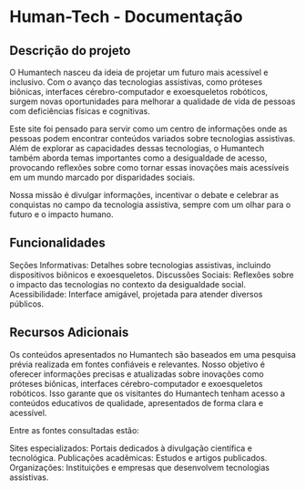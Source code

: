 # Human-Tech - Documentação

## Descrição do projeto
O Humantech nasceu da ideia de projetar um futuro mais acessível e inclusivo. Com o avanço das tecnologias assistivas, como próteses biônicas, interfaces cérebro-computador e exoesqueletos robóticos, surgem novas oportunidades para melhorar a qualidade de vida de pessoas com deficiências físicas e cognitivas.

Este site foi pensado para servir como um centro de informações onde as pessoas podem encontrar conteúdos variados sobre tecnologias assistivas. Além de explorar as capacidades dessas tecnologias, o Humantech também aborda temas importantes como a desigualdade de acesso, provocando reflexões sobre como tornar essas inovações mais acessíveis em um mundo marcado por disparidades sociais.

Nossa missão é divulgar informações, incentivar o debate e celebrar as conquistas no campo da tecnologia assistiva, sempre com um olhar para o futuro e o impacto humano.

## Funcionalidades 
Seções Informativas: Detalhes sobre tecnologias assistivas, incluindo dispositivos biônicos e exoesqueletos.
Discussões Sociais: Reflexões sobre o impacto das tecnologias no contexto da desigualdade social.
Acessibilidade: Interface amigável, projetada para atender diversos públicos.

## Recursos Adicionais
Os conteúdos apresentados no Humantech são baseados em uma pesquisa prévia realizada em fontes confiáveis e relevantes. Nosso objetivo é oferecer informações precisas e atualizadas sobre inovações como próteses biônicas, interfaces cérebro-computador e exoesqueletos robóticos. Isso garante que os visitantes do Humantech tenham acesso a conteúdos educativos de qualidade, apresentados de forma clara e acessível.

Entre as fontes consultadas estão:

Sites especializados: Portais dedicados à divulgação científica e tecnológica.
Publicações acadêmicas: Estudos e artigos publicados.
Organizações: Instituições e empresas que desenvolvem tecnologias assistivas.
